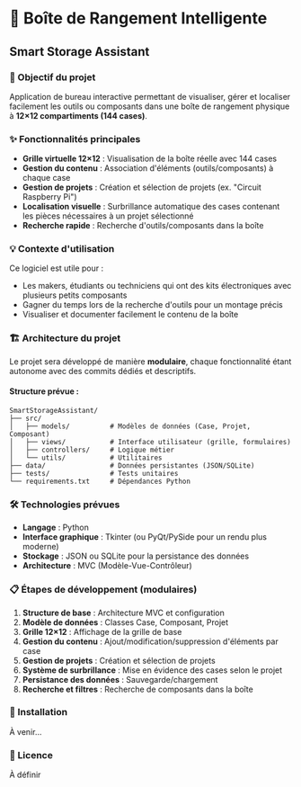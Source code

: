 # 🧰 Boîte de Rangement Intelligente
## Smart Storage Assistant

### 🎯 Objectif du projet

Application de bureau interactive permettant de visualiser, gérer et localiser facilement les outils ou composants dans une boîte de rangement physique à **12×12 compartiments (144 cases)**.

### ✨ Fonctionnalités principales

- **Grille virtuelle 12×12** : Visualisation de la boîte réelle avec 144 cases
- **Gestion du contenu** : Association d'éléments (outils/composants) à chaque case
- **Gestion de projets** : Création et sélection de projets (ex. "Circuit Raspberry Pi")
- **Localisation visuelle** : Surbrillance automatique des cases contenant les pièces nécessaires à un projet sélectionné
- **Recherche rapide** : Recherche d'outils/composants dans la boîte

### 💡 Contexte d'utilisation

Ce logiciel est utile pour :
- Les makers, étudiants ou techniciens qui ont des kits électroniques avec plusieurs petits composants
- Gagner du temps lors de la recherche d'outils pour un montage précis
- Visualiser et documenter facilement le contenu de la boîte

### 🏗️ Architecture du projet

Le projet sera développé de manière **modulaire**, chaque fonctionnalité étant autonome avec des commits dédiés et descriptifs.

#### Structure prévue :
```
SmartStorageAssistant/
├── src/
│   ├── models/          # Modèles de données (Case, Projet, Composant)
│   ├── views/           # Interface utilisateur (grille, formulaires)
│   ├── controllers/     # Logique métier
│   └── utils/           # Utilitaires
├── data/                # Données persistantes (JSON/SQLite)
├── tests/               # Tests unitaires
└── requirements.txt     # Dépendances Python
```

### 🛠️ Technologies prévues

- **Langage** : Python
- **Interface graphique** : Tkinter (ou PyQt/PySide pour un rendu plus moderne)
- **Stockage** : JSON ou SQLite pour la persistance des données
- **Architecture** : MVC (Modèle-Vue-Contrôleur)

### 📋 Étapes de développement (modulaires)

1. **Structure de base** : Architecture MVC et configuration
2. **Modèle de données** : Classes Case, Composant, Projet
3. **Grille 12×12** : Affichage de la grille de base
4. **Gestion du contenu** : Ajout/modification/suppression d'éléments par case
5. **Gestion de projets** : Création et sélection de projets
6. **Système de surbrillance** : Mise en évidence des cases selon le projet
7. **Persistance des données** : Sauvegarde/chargement
8. **Recherche et filtres** : Recherche de composants dans la boîte

### 🚀 Installation

À venir...

### 📝 Licence

À définir

